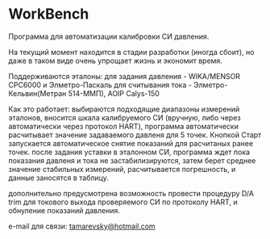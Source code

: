 # WorkBench
Программа для автоматизации калибровки СИ давления.

На текущий момент находится в стадии разработки (иногда сбоит), но даже в таком виде очень упрощает жизнь и экономит время.

Поддерживаются эталоны: 
для задания давления - WIKA/MENSOR CPC6000 и Элметро-Паскаль
для считывания тока - Элметро-Кельвин(Метран 514-ММП), AOIP Calys-150

Как это работает:
выбираются подходящие диапазоны измерений эталонов, вносится шкала калибруемого СИ (вручную, либо через автоматически через протокол HART),
программа автоматически расчитывает значение задаваемого давленя для 5 точек. Кнопкой Старт запускается автоматическое снятие показаний для расчитаных ранее точек.
после задания уставки в эталонном СИ, программа ждет пока показания давленя и тока не застабилизируются, затем берет среднее значение стабильных измерений, расчитывается погрешность,
и данные заносятся в таблицу.

дополнительно предусмотрена возможность провести процедуру D/A trim для токового выхода проверяемого СИ по протоколу HART, и обнуление показаний давления.

e-mail для связи: tamarevsky@hotmail.com
